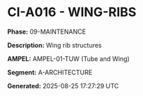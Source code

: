 # CI-A016 - WING-RIBS

**Phase:** 09-MAINTENANCE

**Description:** Wing rib structures

**AMPEL:** AMPEL-01-TUW (Tube and Wing)

**Segment:** A-ARCHITECTURE

**Generated:** 2025-08-25 17:27:29 UTC
